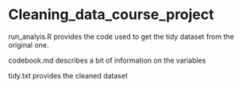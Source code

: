 # Cleaning_data_course_project

run_analyis.R provides the code used to get the tidy dataset from the original one. 

codebook.md describes a bit of information on the variables   

tidy.txt provides the cleaned dataset

